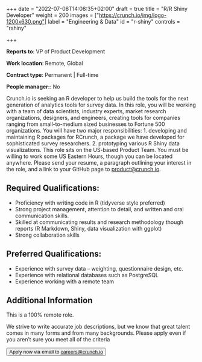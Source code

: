 +++
date = "2022-07-08T14:08:35+02:00"
draft = true
title = "R/R Shiny Developer"
weight = 200
images = ["https://crunch.io/img/logo-1200x630.png"]
label = "Engineering & Data"
id = "r-shiny"
controls = "rshiny"

+++

**Reports to**: VP of Product Development

**Work location**:  Remote, Global

**Contract type**:  Permanent | Full-time

**People manager:**:  No

Crunch.io is seeking an R developer to help us build the tools for the next generation of analytics tools for survey data. In this role, you will be working with a team of data scientists, industry experts, market research organizations, designers, and engineers, creating tools for companies ranging from small-to-medium sized businesses to Fortune 500 organizations. You will have two major responsibilities: 1. developing and maintaining R packages for RCrunch, a package we have developed for sophisticated survey researchers. 2. prototyping various R Shiny data visualizations. 
This role sits on the US-based Product Team. You must be willing to work some US Eastern Hours, though you can be located anywhere. 
Please send your resume, a paragraph outlining your interest in the role, and a link to your GitHub page to product@crunch.io. 

## Required Qualifications:

* Proficiency with writing code in R (tidyverse style preferred)
* Strong project management, attention to detail, and written and oral communication skills.
* Skilled at communicating results and research methodology though reports (R Markdown, Shiny, data visualization with ggplot)
* Strong collaboration skills

## Preferred Qualifications:

* Experience with survey data – weighting, questionnaire design, etc.
* Experience with relational databases such as PostgreSQL  
* Experience working with a remote team   

## Additional Information

This is a 100% remote role.

We strive to write accurate job descriptions, but we know that great talent comes in many forms and from many backgrounds. Please apply even if you aren’t sure you meet all of the criteria

<button class="btn btn-success" onclick="location.href='mailto:careers@crunch.io';">Apply now via email to careers@crunch.io</button>